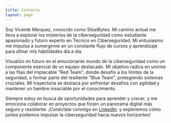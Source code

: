```yaml
---
title: Contacto
layout: page
---
```


Soy Vicente Márquez, conocido como StealBytes. Mi camino actual me lleva a explorar los misterios de la ciberseguridad como estudiante apasionado y futuro experto en Técnico en Ciberseguridad. Mi entusiasmo me impulsa a sumergirme en un constante flujo de cursos y aprendizaje para afinar mis habilidades día a día.

Visualizo mi futuro en el emocionante mundo de la ciberseguridad como un componente esencial de un equipo destacado. Mi objetivo radica en unirme a las filas del implacable "Red Team", donde desafío a los límites de la seguridad, o formar parte del resiliente "Blue Team", protegiendo sistemas cruciales. Mi trayectoria se destaca por enfrentar desafíos con agilidad y mantener un hambre insaciable por el conocimiento.

Siempre estoy en busca de oportunidades para aprender y crecer, y me emociona colaborar en proyectos que forjen un panorama digital más seguro y resistente. ¡Conéctate conmigo en  [LinkedIn](https://www.linkedin.com/in/vicente-m%C3%A1rquez-bustos-493a36174/). y exploremos cómo juntos podemos impulsar la ciberseguridad hacia nuevos horizontes!
